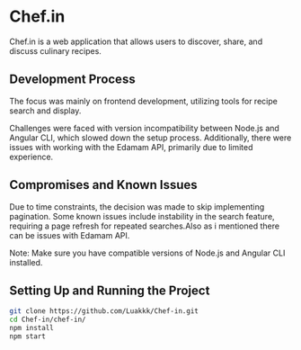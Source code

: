 # Chef.in

Chef.in is a web application that allows users to discover, share, and discuss culinary recipes.

## Development Process
The focus was mainly on frontend development, utilizing tools for recipe search and display.

Challenges were faced with version incompatibility between Node.js and Angular CLI, which slowed down the setup process. Additionally, there were issues with working with the Edamam API, primarily due to limited experience.

## Compromises and Known Issues
Due to time constraints, the decision was made to skip implementing pagination. Some known issues include instability in the search feature, requiring a page refresh for repeated searches.Also as i mentioned there can be issues with Edamam API.

Note: Make sure you have compatible versions of Node.js and Angular CLI installed.

## Setting Up and Running the Project
```bash
git clone https://github.com/Luakkk/Chef-in.git
cd Chef-in/chef-in/
npm install
npm start


